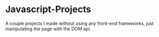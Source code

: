 # Javascript-Projects

A couple projects I made without using any front-end frameworks, just manipulating the page with the DOM api.
